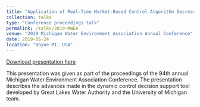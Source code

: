 ```yaml
---
title: "Application of Real-Time Market-Based Control Algorithm Decreases Combined Sewer Overflows in Portion of Great Lakes Watershed"
collection: talks
type: "Conference proceedings talk"
permalink: /talks/2019-MWEA
venue: "2019 Michigan Water Environment Association Annual Conference"
date: 2019-06-24
location: "Boyne MI, USA"
---
```


[Download presentation here](http://gregjewi.github.io/files/MWEA_OpenStormDetroit_Presentation.pdf)

This presentation was given as part of the proceedings of the 94th annual Michigan Water Environment Association Conference.
The presentation describes the advances made in the dynamic control decision support tool developed by Great Lakes Water Authority and the University of Michigan team.